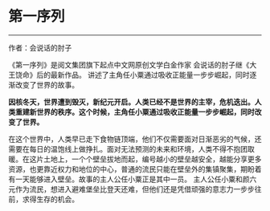 # 第一序列

___

作者：会说话的肘子

《第一序列》是阅文集团旗下起点中文网原创文学白金作家
会说话的肘子继《大王饶命》后的最新作品。
讲述了主角任小粟通过吸收正能量一步步崛起，同时逐渐改变了世界的故事。

**因核冬天，世界遭到毁灭，新纪元开启。人类已经不是世界的主宰，危机迭出。人类重建新世界的秩序。这个时候，主角任小粟通过吸收正能量一步步崛起，同时改变了世界。**

在这个世界中，人类早已走下食物链顶端，他们不仅需要面对日渐恶劣的气候，还需要在每日的温饱线上做挣扎。面对无法预测的未来和环境，人类不得不抱团取暖。在这片土地上，一个个壁垒拔地而起，编号越小的壁垒越安全，越能分享更多资源，也更靠近权力和地位的中心，普通的流民只能在壁垒外的集镇聚集，期盼着有一天能够进入壁垒。故事的主人公任小粟正是其中一员。
主人公任小粟和颜六元作为流民，想进入避难堡垒比登天还难，但他们还是凭借顽强的意志力一步步往前，求得生存的机会。
